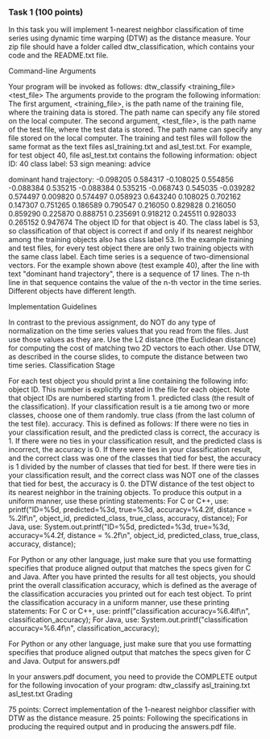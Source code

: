 ### Task 1 (100 points)

In this task you will implement 1-nearest neighbor classification of time series using dynamic time warping (DTW) as the distance measure.
Your zip file should have a folder called dtw_classification, which contains your code and the README.txt file.

Command-line Arguments

Your program will be invoked as follows:
dtw_classify <training_file> <test_file>
The arguments provide to the program the following information:
The first argument, <training_file>, is the path name of the training file, where the training data is stored. The path name can specify any file stored on the local computer.
The second argument, <test_file>, is the path name of the test file, where the test data is stored. The path name can specify any file stored on the local computer.
The training and test files will follow the same format as the text files asl_training.txt and asl_test.txt. For example, for test object 40, file asl_test.txt contains the following information:
object ID: 40
class label: 53
sign meaning: advice

dominant hand trajectory:
      -0.098205	    0.584317
      -0.108025	    0.554856
      -0.088384	    0.535215
      -0.088384	    0.535215
      -0.068743	    0.545035
      -0.039282	    0.574497
       0.009820	    0.574497
       0.058923	    0.643240
       0.108025	    0.702162
       0.147307	    0.751265
       0.186589	    0.790547
       0.216050	    0.829828
       0.216050	    0.859290
       0.225870	    0.888751
       0.235691	    0.918212
       0.245511	    0.928033
       0.265152	    0.947674
The object ID for that object is 40. The class label is 53, so classification of that object is correct if and only if its nearest neighbor among the training objects also has class label 53. In the example training and test files, for every test object there are only two training objects with the same class label.
Each time series is a sequence of two-dimensional vectors. For the example shown above (test example 40), after the line with text "dominant hand trajectory", there is a sequence of 17 lines. The n-th line in that sequence contains the value of the n-th vector in the time series. Different objects have different length.

Implementation Guidelines

In contrast to the previous assignment, do NOT do any type of normalization on the time series values that you read from the files. Just use those values as they are.
Use the L2 distance (the Euclidean distance) for computing the cost of matching two 2D vectors to each other. Use DTW, as described in the course slides, to compute the distance between two time series.
Classification Stage

For each test object you should print a line containing the following info:
object ID. This number is explicitly stated in the file for each object. Note that object IDs are numbered starting from 1.
predicted class (the result of the classification). If your classification result is a tie among two or more classes, choose one of them randomly.
true class (from the last column of the test file).
accuracy. This is defined as follows:
If there were no ties in your classification result, and the predicted class is correct, the accuracy is 1.
If there were no ties in your classification result, and the predicted class is incorrect, the accuracy is 0.
If there were ties in your classification result, and the correct class was one of the classes that tied for best, the accuracy is 1 divided by the number of classes that tied for best.
If there were ties in your classification result, and the correct class was NOT one of the classes that tied for best, the accuracy is 0.
the DTW distance of the test object to its nearest neighbor in the training objects.
To produce this output in a uniform manner, use these printing statements:
For C or C++, use:
printf("ID=%5d, predicted=%3d, true=%3d, accuracy=%4.2lf, distance = %.2lf\n", object_id, predicted_class, true_class, accuracy, distance);
For Java, use:
System.out.printf("ID=%5d, predicted=%3d, true=%3d, accuracy=%4.2f, distance = %.2f\n", object_id, predicted_class, true_class, accuracy, distance);

For Python or any other language, just make sure that you use formatting specifies that produce aligned output that matches the specs given for C and Java.
After you have printed the results for all test objects, you should print the overall classification accuracy, which is defined as the average of the classification accuracies you printed out for each test object. To print the classification accuracy in a uniform manner, use these printing statements:
For C or C++, use:
printf("classification accuracy=%6.4lf\n", classification_accuracy);
For Java, use:
System.out.printf("classification accuracy=%6.4f\n", classification_accuracy);

For Python or any other language, just make sure that you use formatting specifies that produce aligned output that matches the specs given for C and Java.
Output for answers.pdf

In your answers.pdf document, you need to provide the COMPLETE output for the following invocation of your program:
dtw_classify asl_training.txt asl_test.txt
Grading

75 points: Correct implementation of the 1-nearest neighbor classifier with DTW as the distance measure.
25 points: Following the specifications in producing the required output and in producing the answers.pdf file.
